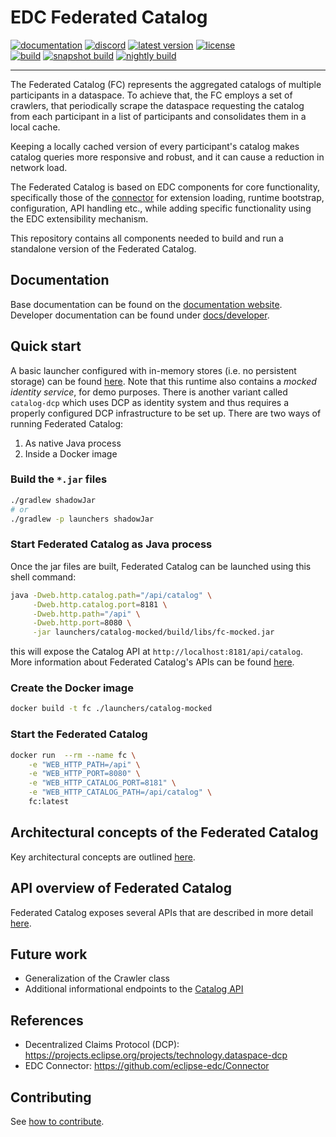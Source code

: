 # EDC Federated Catalog

[![documentation](https://img.shields.io/badge/documentation-8A2BE2?style=flat-square)](https://eclipse-edc.github.io)
[![discord](https://img.shields.io/badge/discord-chat-brightgreen.svg?style=flat-square&logo=discord)](https://discord.gg/n4sD9qtjMQ)
[![latest version](https://img.shields.io/maven-central/v/org.eclipse.edc/boot?logo=apache-maven&style=flat-square&label=latest%20version)](https://search.maven.org/artifact/org.eclipse.edc/boot)
[![license](https://img.shields.io/github/license/eclipse-edc/FederatedCatalog?style=flat-square&logo=apache)](https://www.apache.org/licenses/LICENSE-2.0)
<br>
[![build](https://img.shields.io/github/actions/workflow/status/eclipse-edc/FederatedCatalog/verify.yaml?branch=main&logo=GitHub&style=flat-square&label=ci)](https://github.com/eclipse-edc/FederatedCatalog/actions/workflows/verify.yaml?query=branch%3Amain)
[![snapshot build](https://img.shields.io/github/actions/workflow/status/eclipse-edc/FederatedCatalog/trigger_snapshot.yml?branch=main&logo=GitHub&style=flat-square&label=snapshot-build)](https://github.com/eclipse-edc/FederatedCatalog/actions/workflows/trigger_snapshot.yml)
[![nightly build](https://img.shields.io/github/actions/workflow/status/eclipse-edc/FederatedCatalog/nightly.yml?branch=main&logo=GitHub&style=flat-square&label=nightly-build)](https://github.com/eclipse-edc/FederatedCatalog/actions/workflows/nightly.yml)

---

The Federated Catalog (FC) represents the aggregated catalogs of multiple participants in a dataspace. To achieve that,
the FC employs a set of crawlers, that periodically scrape the dataspace requesting the catalog from each participant in
a list of participants and consolidates them in a local cache.

Keeping a locally cached version of every participant's catalog makes catalog queries more responsive and robust, and it
can cause a reduction in network load.

The Federated Catalog is based on EDC components for core functionality, specifically those of
the [connector](https://github.com/eclipse-edc/Connector) for extension loading, runtime bootstrap, configuration, API
handling etc., while adding specific functionality using the EDC extensibility mechanism.

This repository contains all components needed to build and run a standalone version of the Federated Catalog.

## Documentation

Base documentation can be found on the [documentation website](https://eclipse-edc.github.io). \
Developer documentation can be found under [docs/developer](docs/developer/README.md).

## Quick start

A basic launcher configured with in-memory stores (i.e. no persistent storage) can be
found [here](launchers/catalog-mocked). Note that this runtime also contains a _mocked identity service_, for demo
purposes. There is another variant called `catalog-dcp` which uses DCP as identity system and thus requires a properly
configured DCP infrastructure to be set up. There are two ways of running Federated Catalog:

1. As native Java process
2. Inside a Docker image

### Build the `*.jar` files

```bash
./gradlew shadowJar
# or
./gradlew -p launchers shadowJar
```

### Start Federated Catalog as Java process

Once the jar files are built, Federated Catalog can be launched using this shell command:

```bash
java -Dweb.http.catalog.path="/api/catalog" \
     -Dweb.http.catalog.port=8181 \
     -Dweb.http.path="/api" \
     -Dweb.http.port=8080 \
     -jar launchers/catalog-mocked/build/libs/fc-mocked.jar
```

this will expose the Catalog API at `http://localhost:8181/api/catalog`. More information about Federated Catalog's APIs
can be found [here](docs/developer/architecture/federated-catalog-apis).

### Create the Docker image

```bash
docker build -t fc ./launchers/catalog-mocked
```

### Start the Federated Catalog

```bash
docker run  --rm --name fc \
    -e "WEB_HTTP_PATH=/api" \
    -e "WEB_HTTP_PORT=8080" \
    -e "WEB_HTTP_CATALOG_PORT=8181" \
    -e "WEB_HTTP_CATALOG_PATH=/api/catalog" \
    fc:latest
```

## Architectural concepts of the Federated Catalog

Key architectural concepts are
outlined [here](docs/developer/architecture/federated-catalog.architecture.md).

## API overview of Federated Catalog

Federated Catalog exposes several APIs that are described in more
detail [here](docs/developer/architecture/federated-catalog-apis.md).

## Future work

- Generalization of the Crawler class
- Additional informational endpoints to the [Catalog API](docs/developer/architecture/federated-catalog-apis.md)

## References

- Decentralized Claims Protocol (DCP): https://projects.eclipse.org/projects/technology.dataspace-dcp
- EDC Connector: https://github.com/eclipse-edc/Connector

## Contributing

See [how to contribute](https://github.com/eclipse-edc/eclipse-edc.github.io/blob/main/CONTRIBUTING.md).

